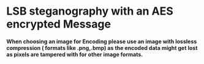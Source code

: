 # LSB steganography with an AES encrypted Message

#### When choosing an image for Encoding please use an image with lossless compression ( formats like .png,.bmp) as the encoded data might get lost as pixels are tampered with for other image formats.
